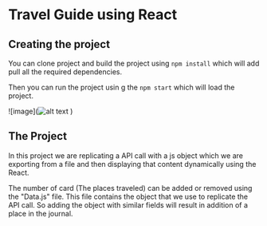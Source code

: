# Travel Guide using React

## Creating the project

You can clone project and build the project using ```npm install``` which will add pull all the required dependencies.

Then you can run the project usin
g the ```npm start``` which will load the project.

![image](![alt text](https://github.com/[username]/[reponame]/blob/[branch]/image.jpg?raw=true)
)

## The Project

In this project we are replicating a API call with a js object which we are exporting from a file and then displaying that content dynamically using the React.

The number of card (The places traveled) can be added or removed using the "Data.js" file. This file contains the object that we use to replicate the API call. So adding the object with similar fields will result in addition of a place in the journal.
